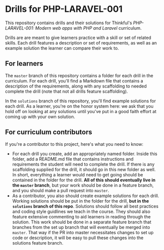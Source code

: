 # Drills for PHP-LARAVEL-001

This repository contains drills and their solutions for Thinkful's *PHP-LARAVEL-001: Modern web apps with PHP and Laravel* curriculum.

Drills are are meant to give learners practice with a skill or set of related skills. Each drill features a description or set of requirements, as well as an example solution the learner can compare their work to.

## For learners

The `master` branch of this repository contains a folder for each drill in the curriculum. For each drill, you'll find a Markdown file that contains a description of the requirements, along with any scaffolding to needed complete the drill (note that not all drills feature scaffolding).

In the `solutions` branch of this repository, you'll find example solutions for each drill. As a learner, you're on the honor system here: we ask that you hold off on looking at any solutions until you've put in a good faith effort at coming up with your own solution.

## For curriculum contributors

If you're a contributor to this project, here's what you need to know:

- For each drill you create, add an appropriately named folder. Inside this folder, add a README.md file that contains instructions and requirements the student will need to complete the drill. If there is any scaffolding supplied for the drill, it should go in this new folder as well. In short, everything a learner would need to get going  should be contained in the folder for the drill. **All of this should eventually live in the `master` branch**, but your work should be done in a feature branch, and you should make a pull request into `master`.
- As a contributor, you also should create example solutions for each drill. Working solutions should be put in the folder for the drill, **but in the `solutions` branch of this repo**. Solutions should follow all best practices and coding style guidlines we teach in the course. They should also feature extensive commenting to aid learners in reading through the solution. This work should be done in a separate feature branch that branches from the set up branch that will eventually be merged into `master`. That way if the PR into master necessitates changes to set up code or description, it will be easy to pull these changes into the solutions feature branch.